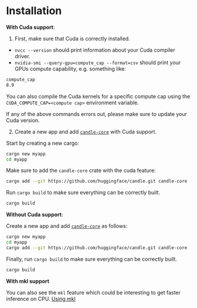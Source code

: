 # Installation

**With Cuda support**:

1. First, make sure that Cuda is correctly installed.
- `nvcc --version` should print information about your Cuda compiler driver.
- `nvidia-smi --query-gpu=compute_cap --format=csv` should print your GPUs compute capability, e.g. something
like:

```bash
compute_cap
8.9
```

You can also compile the Cuda kernels for a specific compute cap using the 
`CUDA_COMPUTE_CAP=<compute cap>` environment variable.

If any of the above commands errors out, please make sure to update your Cuda version.

2. Create a new app and add [`candle-core`](https://github.com/huggingface/candle/tree/main/candle-core) with Cuda support.

Start by creating a new cargo:

```bash
cargo new myapp
cd myapp
```

Make sure to add the `candle-core` crate with the cuda feature:

```bash
cargo add --git https://github.com/huggingface/candle.git candle-core --features "cuda"
```

Run `cargo build` to make sure everything can be correctly built.

```bash
cargo build
```

**Without Cuda support**:

Create a new app and add [`candle-core`](https://github.com/huggingface/candle/tree/main/candle-core) as follows:

```bash
cargo new myapp
cd myapp
cargo add --git https://github.com/huggingface/candle.git candle-core
```

Finally, run `cargo build` to make sure everything can be correctly built.

```bash
cargo build
```

**With mkl support**

You can also see the `mkl` feature which could be interesting to get faster inference on CPU. [Using mkl](./advanced/mkl.md)
